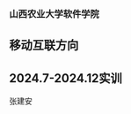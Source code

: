 <!--
 * @Author: GianZhang-SXAU zhangjianan545@gmail.com
 * @Date: 2024-07-20 11:31:30
 * @LastEditors: GianZhang-SXAU zhangjianan545@gmail.com
 * @LastEditTime: 2024-07-20 11:33:17
 * @FilePath: \实训\README.md
 * @Description: 这是默认设置,请设置`customMade`, 打开koroFileHeader查看配置 进行设置: https://github.com/OBKoro1/koro1FileHeader/wiki/%E9%85%8D%E7%BD%AE
-->
### 山西农业大学软件学院
## 移动互联方向
## 2024.7-2024.12实训
张建安 